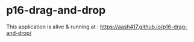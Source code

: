 # p16-drag-and-drop
This application is alive & running at : https://aash417.github.io/p16-drag-and-drop/

